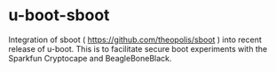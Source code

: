 # u-boot-sboot

Integration of sboot ( https://github.com/theopolis/sboot ) into recent release of u-boot. 
This is to facilitate secure boot experiments with the Sparkfun Cryptocape and
BeagleBoneBlack.
